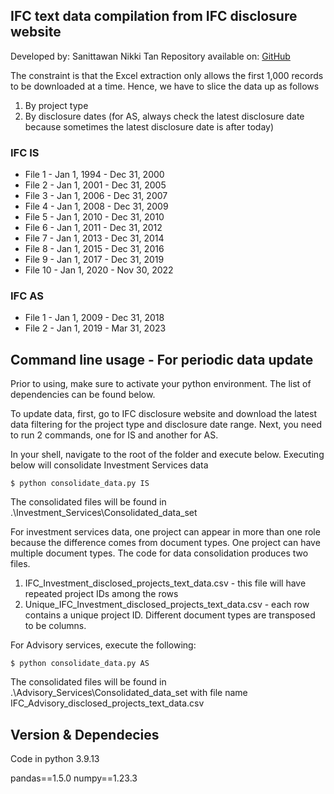 ## IFC text data compilation from IFC disclosure website

Developed by: Sanittawan Nikki Tan
Repository available on: [GitHub]() 

The constraint is that the Excel extraction only allows the first 1,000 records to be downloaded at a time. Hence, we have to slice the data up as follows

1. By project type
2. By disclosure dates (for AS, always check the latest disclosure date because sometimes the latest disclosure date is after today)

### IFC IS
- File 1 - Jan 1, 1994 - Dec 31, 2000
- File 2 - Jan 1, 2001 - Dec 31, 2005
- File 3 - Jan 1, 2006 - Dec 31, 2007
- File 4 - Jan 1, 2008 - Dec 31, 2009
- File 5 - Jan 1, 2010 - Dec 31, 2010
- File 6 - Jan 1, 2011 - Dec 31, 2012
- File 7 - Jan 1, 2013 - Dec 31, 2014
- File 8 - Jan 1, 2015 - Dec 31, 2016
- File 9 - Jan 1, 2017 - Dec 31, 2019
- File 10 - Jan 1, 2020 - Nov 30, 2022

### IFC AS
- File 1 - Jan 1, 2009 - Dec 31, 2018
- File 2 - Jan 1, 2019 - Mar 31, 2023

## Command line usage - For periodic data update

Prior to using, make sure to activate your python environment. The list of dependencies can be found below.

To update data, first, go to IFC disclosure website and download the latest data filtering for the project type and disclosure date range. Next, you need to run 2 commands, one for IS and another for AS.

In your shell, navigate to the root of the folder and execute below. Executing below will consolidate Investment Services data

`$ python consolidate_data.py IS`

The consolidated files will be found in .\Investment_Services\Consolidated_data_set

For investment services data, one project can appear in more than one role because the difference comes from document types. One project can have multiple document types. The code for data consolidation produces two files.
1. <date> IFC_Investment_disclosed_projects_text_data.csv - this file will have repeated project IDs among the rows
2. <date> Unique_IFC_Investment_disclosed_projects_text_data.csv - each row contains a unique project ID. Different document types are transposed to be columns.

For Advisory services, execute the following:

`$ python consolidate_data.py AS`

The consolidated files will be found in .\Advisory_Services\Consolidated_data_set with file name <date> IFC_Advisory_disclosed_projects_text_data.csv

## Version & Dependecies

Code in python 3.9.13

pandas==1.5.0
numpy==1.23.3